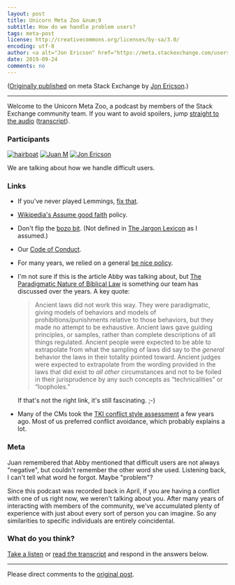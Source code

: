 ```yaml
---
layout: post
title: Unicorn Meta Zoo &num;9
subtitle: How do we handle problem users?
tags: meta-post
license: http://creativecommons.org/licenses/by-sa/3.0/
encoding: utf-8
author: <a alt="Jon Ericson" href="https://meta.stackexchange.com/users/1438/jon-ericson">Jon Ericson</a>
date: 2019-09-24
comments: no
---
```


([Originally published](https://meta.stackexchange.com/q/333763/1438) on meta Stack Exchange by <a alt="Jon Ericson" href="https://meta.stackexchange.com/users/1438/jon-ericson">Jon Ericson</a>.)

---

Welcome to the Unicorn Meta Zoo, a podcast by members of the Stack
Exchange community team. If you want to avoid spoilers, jump
[straight to the audio][1] ([transcript][2]).

### Participants 

[![hairboat](https://stackexchange.com/users/flair/463168.png)](https://stackexchange.com/users/463168)
[![Juan M](https://stackexchange.com/users/flair/6254215.png)](https://stackexchange.com/users/6254215)
[![Jon Ericson](https://stackexchange.com/users/flair/1083.png)](https://stackexchange.com/users/1083)

We are talking about how we handle difficult users.

### Links

* If you've never played Lemmings,
  [fix that](https://archive.org/details/lemmings_original_ms-dos_201705).
* [Wikipedia's Assume good faith](https://en.wikipedia.org/wiki/Wikipedia:Assume_good_faith)
  policy.
* Don't flip the
  [bozo bit](https://en.wikipedia.org/wiki/Bozo_bit). (Not defined in
  [The Jargon Lexicon](http://catb.org/jargon/html/go01.html) as I
  assumed.)
* Our [Code of Conduct](https://stackoverflow.com/conduct).
* For many years, we relied on a general
  [be nice policy](https://stackoverflow.com/help/behavior).
* I'm not sure if this is the article Abby was talking about, but
  [The Paradigmatic Nature of Biblical Law](https://www.rodneychrisman.com/2010/08/11/the-paradigmatic-nature-of-biblical-law/)
  is something our team has discussed over the years. A key quote:

    > Ancient laws did not work this way. They were paradigmatic,
    > giving models of behaviors and models of
    > prohibitions/punishments relative to those behaviors, but they
    > made no attempt to be exhaustive.  Ancient laws gave guiding
    > principles, or samples, rather than complete descriptions of all
    > things regulated.  Ancient people were expected to be able to
    > extrapolate from what the sampling of laws did say to the
    > _general_ behavior the laws in their totality pointed toward.
    > Ancient judges were expected to extrapolate from the wording
    > provided in the laws that did exist to _all other_ circumstances
    > and not to be foiled in their jurisprudence by any such concepts
    > as “technicalities” or “loopholes.”

   If that's not the right link, it's still fascinating. ;-)

* Many of the CMs took the
  [TKI conflict style assessment](https://kilmanndiagnostics.com/overview-thomas-kilmann-conflict-mode-instrument-tki/) a few years ago. Most
  of us preferred conflict avoidance, which probably explains a lot.

### Meta

Juan remembered that Abby mentioned that difficult users are not
always "negative", but couldn't remember the other word she
used. Listening back, I can't tell what word he forgot. Maybe
"problem"?

Since this podcast was recorded back in April, if you are having a
conflict with one of us right now, we weren't talking about you. After
many years of interacting with members of the community, we've accumulated plenty of experience with just about every sort of person you can imagine. So any similarities to specific individuals are entirely coincidental. 

### What do you think?

[Take a listen][1] or [read the transcript][2] and respond in the answers below.


  [1]: https://dts.podtrac.com/redirect.mp3/unicorn-meta-zoo.github.io/episodes/problem-users.mp3
  [2]: https://meta.stackexchange.com/a/334052


---

Please direct comments to the [original post](https://meta.stackexchange.com/q/333763/1438).

